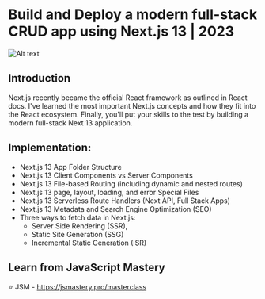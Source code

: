 # Build and Deploy a modern full-stack CRUD app using Next.js 13 | 2023 
![Alt text](shareprompt.png)

## Introduction
Next.js recently became the official React framework as outlined in React docs. I've learned the most important Next.js concepts and how they fit into the React ecosystem. Finally, you'll put your skills to the test by building a modern full-stack Next 13 application.
 
## Implementation:
- Next.js 13 App Folder Structure
- Next.js 13 Client Components vs Server Components
- Next.js 13 File-based Routing (including dynamic and nested routes)
- Next.js 13 page, layout, loading, and error Special Files
- Next.js 13 Serverless Route Handlers (Next API, Full Stack Apps)
- Next.js 13 Metadata and Search Engine Optimization (SEO)
- Three ways to fetch data in Next.js:
   - Server Side Rendering (SSR),
   - Static Site Generation (SSG)
   - Incremental Static Generation (ISR)

## Learn from JavaScript Mastery 
⭐ JSM - https://jsmastery.pro/masterclass
